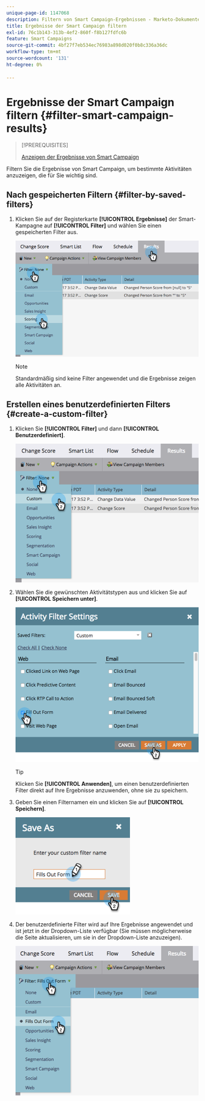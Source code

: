 ```yaml
---
unique-page-id: 1147068
description: Filtern von Smart Campaign-Ergebnissen - Marketo-Dokumente - Produktdokumentation
title: Ergebnisse der Smart Campaign filtern
exl-id: 76c1b143-313b-4ef2-860f-f8b127fdfc6b
feature: Smart Campaigns
source-git-commit: 4bf27f7eb534ec76983a898d020f0b8c336a36dc
workflow-type: tm+mt
source-wordcount: '131'
ht-degree: 0%

---
```


# Ergebnisse der Smart Campaign filtern {#filter-smart-campaign-results}

>[!PREREQUISITES]
>
>[Anzeigen der Ergebnisse von Smart Campaign](/help/marketo/product-docs/core-marketo-concepts/smart-campaigns/smart-campaign-data/view-smart-campaign-results.md)

Filtern Sie die Ergebnisse von Smart Campaign, um bestimmte Aktivitäten anzuzeigen, die für Sie wichtig sind.

## Nach gespeicherten Filtern {#filter-by-saved-filters}

1. Klicken Sie auf der Registerkarte **[!UICONTROL Ergebnisse]** der Smart-Kampagne auf **[!UICONTROL Filter]** und wählen Sie einen gespeicherten Filter aus.

   ![](assets/filter-smart-campaign-results-1.png)

   >[!NOTE]
   >
   >Standardmäßig sind keine Filter angewendet und die Ergebnisse zeigen alle Aktivitäten an.

## Erstellen eines benutzerdefinierten Filters {#create-a-custom-filter}

1. Klicken Sie **[!UICONTROL Filter]** und dann **[!UICONTROL Benutzerdefiniert]**.

   ![](assets/filter-smart-campaign-results-2.png)

1. Wählen Sie die gewünschten Aktivitätstypen aus und klicken Sie auf **[!UICONTROL Speichern unter]**.

   ![](assets/filter-smart-campaign-results-3.png)

   >[!TIP]
   >
   >Klicken Sie **[!UICONTROL Anwenden]**, um einen benutzerdefinierten Filter direkt auf Ihre Ergebnisse anzuwenden, ohne sie zu speichern.

1. Geben Sie einen Filternamen ein und klicken Sie auf **[!UICONTROL Speichern]**.

   ![](assets/filter-smart-campaign-results-4.png)

1. Der benutzerdefinierte Filter wird auf Ihre Ergebnisse angewendet und ist jetzt in der Dropdown-Liste verfügbar (Sie müssen möglicherweise die Seite aktualisieren, um sie in der Dropdown-Liste anzuzeigen).

   ![](assets/filter-smart-campaign-results-5.png)
